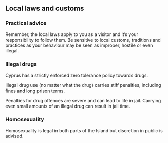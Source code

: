 ## Local laws and customs

### **Practical advice**

Remember, the local laws apply to you as a visitor and it’s your responsibility to follow them. Be sensitive to local customs, traditions and practices as your behaviour may be seen as improper, hostile or even illegal.

### **Illegal drugs**

Cyprus has a strictly enforced zero tolerance policy towards drugs.

Illegal drug use (no matter what the drug) carries stiff penalties, including fines and long prison terms.

Penalties for drug offences are severe and can lead to life in jail. Carrying even small amounts of an illegal drug can result in jail time.

### **Homosexuality**

Homosexuality is legal in both parts of the Island but discretion in public is advised.